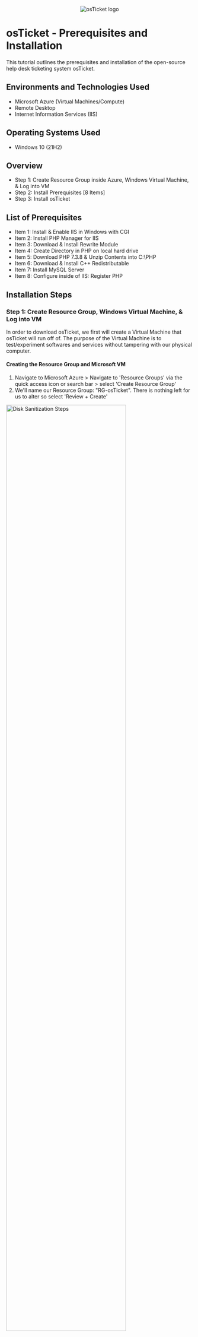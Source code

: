 <p align="center">
<img src="https://i.imgur.com/Clzj7Xs.png" alt="osTicket logo"/>
</p>

<h1>osTicket - Prerequisites and Installation</h1>
This tutorial outlines the prerequisites and installation of the open-source help desk ticketing system osTicket.<br />


<h2>Environments and Technologies Used</h2>

- Microsoft Azure (Virtual Machines/Compute)
- Remote Desktop
- Internet Information Services (IIS)

<h2>Operating Systems Used </h2>

- Windows 10</b> (21H2)

<h2>Overview</h2>

- Step 1: Create Resource Group inside Azure, Windows Virtual Machine, & Log into VM
- Step 2: Install Prerequisites [8 Items]
- Step 3: Install osTicket

<h2>List of Prerequisites</h2>

- Item 1: Install & Enable IIS in Windows with CGI
- Item 2: Install PHP Manager for IIS
- Item 3: Download & Install Rewrite Module
- Item 4: Create Directory in PHP on local hard drive
- Item 5: Download PHP 7.3.8 & Unzip Contents into C:\PHP
- Item 6: Download & Install C++ Redistributable
- Item 7: Install MySQL Server
- Item 8: Configure inside of IIS: Register PHP
 
<h2>Installation Steps</h2>

<h3>Step 1: Create Resource Group, Windows Virtual Machine, & Log into VM</h3>

<p>In order to download osTicket, we first will create a Virtual Machine that osTicket will run off of. The purpose of the Virtual Machine is to test/experiment softwares and services without tampering with our physical computer.</p>

<h4>Creating the Resource Group and Microsoft VM</h4>

1. Navigate to Microsoft Azure > Navigate to 'Resource Groups' via the quick access icon or search bar > select 'Create Resource Group'
2. We'll name our Resource Group: "RG-osTicket". There is nothing left for us to alter so select 'Review + Create'


<img src="https://i.imgur.com/a5aZTph.png" height="80%" width="80%" alt="Disk Sanitization Steps"/>

3. Navigate to 'Virtual Machines' within Azure via quick access icon or search bar > select 'Create Virtual Machine'
4. Within the Virtual Machine portal, we will make the following changes:

- Pick the resource group we just created: RG-osTicket
- Name of Virtual Machine: VM-osTicket
- Image: Windows 10 Pro, version 22H2 - x64 Gen2
- Size: 2-4 vcpus (4vcpu is okay since we’re only using 1 virtual machine and thus is free to utilize all power)
- Username/password of choice: Example username: darinstathos (Remember this username/password for later when logging into VM)
- Check Licensing Box: [X] ‘I confirm I have an eligible Windows 10/11 license with multi-tenant hosting rights.’
- Select 'Next: Disks >', 'Next: Networking >': Beside Virtual Network: We don't have a virtual network yet so Azure automatically created on for us 
- Select 'Review + Create'

<img src="https://i.imgur.com/rvLruq8.png" height="80%" width="80%" alt="Disk Sanitization Steps"/>
<img src="https://i.imgur.com/4bVd96u.png" height="80%" width="80%" alt="Disk Sanitization Steps"/>
<img src="https://i.imgur.com/DKNGchW.png" height="80%" width="80%" alt="Disk Sanitization Steps"/>

<br>

<h4>Logging into our Virtual Machine</h4>

<p>We want to access the virtual machine we just created so we can install osTicket onto our virtual machine.</p>

1. We need to copy the Public IP Address of VM-osTicket: Navigate to Azure > ‘Virtual Machines’ > VM-osTicket > Overview: Copy Public IP address to clipboard

<img src="https://i.imgur.com/nT3i4AO.png" height="80%" width="80%" alt="Disk Sanitization Steps"/>

2. WindowsOS vs MacOS:

- If you’re using Windows, click the ‘Start’ menu (Windows Icon) on desktop > search bar > Remote Desktop Connection
- This is done from the perspective of MacOS, so open/download application: Microsoft Remote Desktop > Add PC > paste Public IP Address > input ‘username/password’ from when we created the VM. (example: darinstathos)
 
<img src="https://i.imgur.com/89ySFdY.png" height="80%" width="80%" alt="Disk Sanitization Steps"/>
<img src="https://i.imgur.com/K956piz.png" height="80%" width="80%" alt="Disk Sanitization Steps"/>

<br> 

<h3>Step 2: Install Prerequisites [8 Items]</h3>  

<h4>Item 1: Install & Enable IIS in Windows with CGI</h4>

<strong>What is IIS (Internet Information Services)?</strong>

<p>IIS (Internet Information Services) is a web server software developed by Microsoft for Windows operating systems. It allows you to host and serve websites, web applications, and other web services on your Windows-based computer. IIS provides the infrastructure and tools necessary to handle HTTP requests, manage web content, and support various web technologies, making it easier to publish and manage websites on Windows servers. We need to set up IIS because osTicket runs out of a website and thus requires extra support.</p>

1. Within our Windows Virtual Machinne, right-click the 'Start Menu" (Windows icon on desktop) > select 'Run' > type 'Control' for Control Panel

<img src="https://i.imgur.com/9VWSZ5X.png" height="80%" width="80%" alt="Disk Sanitization Steps"/>

2. Select 'Programs' > Select 'Turn Windows Features On & Off'

<img src="https://i.imgur.com/VBDY12c.png" height="80%" width="80%" alt="Disk Sanitization Steps"/>

3. Enable [X] Internet Information Services > Expand [+] for 'World Wide Web Services' > Expand [+] for 'Application Developer' > [X] check 'CGI' 

<img src="https://i.imgur.com/LBwOY9T.png" height="80%" width="80%" alt="Disk Sanitization Steps"/>


<Strong>Why do we need CGI and what is PHP?</strong>

<p>This is because CGI allows us to install PHP Manager later and PHP is needed for osTicket. CGI (Common Gateway Interface) needs to be enabled on IIS (Internet Information Services) in order to install osTicket because osTicket relies on CGI scripts to process and handle certain web requests. CGI is a standard protocol that allows web servers like IIS to interact with external programs or scripts to generate dynamic content. PHP is a server-side scripting language that is widely used for web development. It is needed to run osTicket because osTicket is written in PHP and relies on PHP for its functionality. PHP allows osTicket to dynamically generate web pages, process form submissions, interact with databases, and perform various other tasks necessary for its ticketing system. It provides the underlying scripting capabilities that osTicket relies on to handle user interactions, store ticket data, and generate the appropriate responses.</p>

4. We can check that everything is working correctly by typing '127.0.0.1' into the search bar on Microsoft Edge within the VM. We can see that the default Internet Information Services webpage loads. 

<strong>Why type 127.0.0.1?</Strong>
<p>Typing '127.0.0.1' allows us to access the loopback address on our local machine. The loopback address refers to the computer itself, allowing you to access the web server or any other services running on your own machine.</p>

<img src="https://i.imgur.com/3LQN7NK.png" height="80%" width="80%" alt="Disk Sanitization Steps"/>


<br>

<h4>Item 2: Install PHP Manager for IIS</h4>

[LINK XXX -- MAKE OWN FILE WITH DOWNLOADS]

<Strong>What is PHP Manager and why is it needed for IIS/Installing osTicket later?</strong>

<p>PHP Manager is an IIS (Internet Information Services) extension for managing PHP installations on Windows servers. It is needed for installing osTicket because osTicket is written in PHP and requires a properly configured PHP environment to run.</p>

1. Use the link provided: click and download PHP manager
2. Navigate to Windows File Explorer > Downloads: it should appear there 
3. Open and install PHP manager with all default settings. Select: ‘I Agree’

<img src="https://i.imgur.com/SysOwcw.png" height="80%" width="80%" alt="Disk Sanitization Steps"/>
<img src="https://i.imgur.com/PsEKT5c.png" height="80%" width="80%" alt="Disk Sanitization Steps"/>

<br>

<h4>Item 3: Download & Install Rewrite Module</h4>

[LINK XXX -- MAKE OWN FILE WITH DOWNLOADS]

<Strong>What is a Rewrite Module and why is it needed for osTicket?</strong>

<p>osTicket requires the Rewrite Module to be installed in order to utilize URL rewriting capabilities provided by the web server. URL rewriting is a technique that allows the modification of incoming request URLs, which can be helpful for creating user-friendly and search engine optimized URLs.

The Rewrite Module, typically used with IIS (Internet Information Services), enables osTicket to transform complex or dynamic URLs into more concise and meaningful ones. This enhances the usability and aesthetics of the URLs while ensuring proper navigation and linking within the osTicket system.

By leveraging the Rewrite Module, osTicket can achieve URL structures that are easier to read, remember, and share. It improves the user experience, search engine visibility, and overall accessibility of osTicket's support ticketing system.</p>

1. Use the link provided: click and download the Rewrite Module
2. Navigate to Windows File Explorer > Downloads: it should appear there
3. Open the Application > Agree to it > Install & Close

<img src="https://i.imgur.com/jaKOscc.png" height="80%" width="80%" alt="Disk Sanitization Steps"/>
<img src="https://i.imgur.com/HH47Fxf.png" height="80%" width="80%" alt="Disk Sanitization Steps"/>

<br>

<h4>Item 4: Create Directory for PHP on the local hard drive</h4>

We want to create a PHP folder on the root of the C: Drive. This is because later we will download PHP and extract the contents into this folder. 

1. Open 'File Explorer' > select 'My PC' > Click 'C: Drive'
2. Right click inside of the C:Drive > 'New' > 'Folder' > name the folder 'PHP'

<img src="https://i.imgur.com/j6OCAhm.png" height="80%" width="80%" alt="Disk Sanitization Steps"/>
<img src="https://i.imgur.com/uVpTK8b.png" height="80%" width="80%" alt="Disk Sanitization Steps"/>

<br> 

<h4>Item 5: Download PHP 7.3.8 and Unzip Contents into C:\PHP</h4> 

[LINK XXX -- MAKE OWN FILE WITH DOWNLOADS]
 
 <Strong>Why is PHP needed for osTicket again?</strong>
 
 <p>PHP is needed for osTicket because it is the programming language in which osTicket is built. It enables osTicket to dynamically generate web pages, process form submissions, interact with databases, and provide the necessary functionality for a support ticketing system. Without PHP, osTicket would not be able to operate and deliver its ticket management capabilities to users.</p>
 
 1. Use the link provided: click and download the PHP 7.3.8 [Leave all the files as they are, just download it straight away]
 
 **Side note: If this comes up when downloading, select 'Keep' and 'Keep All'
 
<img src="https://i.imgur.com/ieditVE.png" height="80%" width="80%" alt="Disk Sanitization Steps"/>
<img src="https://i.imgur.com/hoYlaPg.png" height="80%" width="80%" alt="Disk Sanitization Steps"/>
 
 2. Naviagte to 'Downloads' in File Explorer > Right-click: 'Extract All'
 3. When it wants a destination to extract the contents in, we want to unzip into C:PHP folder: Click 'Browse' > 
 4. This PC > C: Drive > select 'PHP folder > 'Extract"

<img src="https://i.imgur.com/Z4rqX8k.png" height="80%" width="80%" alt="Disk Sanitization Steps"/>
<img src="https://i.imgur.com/T87zDyA.png" height="80%" width="80%" alt="Disk Sanitization Steps"/>
<img src="https://i.imgur.com/yfnRe3G.png" height="80%" width="80%" alt="Disk Sanitization Steps"/>
<img src="https://i.imgur.com/MEIVt8R.png" height="80%" width="80%" alt="Disk Sanitization Steps"/>

<br>

 <h4>Item 6: Download & Install C++ Restributable</h4>
 
 [LINK XXX -- MAKE OWN FILE WITH DOWNLOADS]
 
 <Strong>Why do we need to install Microsoft C++ Restributable in order to use osTicket?</strong>
 
<p>Microsoft C++ Redistributable software is required for installing osTicket because osTicket is built using the C++ programming language and relies on specific components provided by the Microsoft Visual C++ Redistributable packages. These packages contain essential runtime components and libraries necessary for osTicket to run smoothly and without compatibility issues. Installing the appropriate Redistributable software ensures that the required C++ dependencies are available on the system, enabling osTicket to function properly.</p>
 
1. Use the link provided: click and download VC Redist
2. Open ‘File Explorer’ > Downloads > double click to open > Agree & Install

<img src="https://i.imgur.com/DJmEXEB.png" height="80%" width="80%" alt="Disk Sanitization Steps"/>
<img src="https://i.imgur.com/DJmEXEB.png" height="80%" width="80%" alt="Disk Sanitization Steps"/>

<br>

<h4>Item 7: Install MySQL Server</h4>

 [LINK XXX -- MAKE OWN FILE WITH DOWNLOADS]
 
 <strong>What is MySQL and why is it needed to install osTicket?</strong>
 
 <p>MySQL is an open-source relational database management system (RDBMS) that is used to store and manage data. It is needed to install osTicket because osTicket requires a database to store ticket information, user data, and other related data. MySQL provides the backend storage and retrieval capabilities necessary for osTicket's ticketing system to function effectively and securely.</p>
 
 1. Use the link provided: click and download MySQL
 2. Follow the installation process. The things to take note of are:
 
 - Select 'Typical Install'
 - When the Config Wizard pops up: select 'Standard Configuration'
 - For credentials, the username is: 'root' and create a password. Password will be used later when registering/signing up for osTicket: Example password: 'Password1'
 - Select 'Execute' & 'Finish'

<img src="https://i.imgur.com/DJmEXEB.png" height="80%" width="80%" alt="Disk Sanitization Steps"/>
<img src="https://i.imgur.com/DJmEXEB.png" height="80%" width="80%" alt="Disk Sanitization Steps"/>

<br> 

<h4>Item 8: Configure IIS as Admin & Register PHP</h4>

<Strong>Why do we need to register PHP?</strong>

<p>We have downloaded PHP onto our machine, but it's not in a position to where it can be recognized by osTicket yet. Registering PHP on PHP Manager before installing osTicket is necessary to ensure that the correct PHP version and configuration are set up for osTicket. By registering PHP, PHP Manager can identify and manage the installed PHP version, extensions, and settings specific to osTicket's requirements. This ensures compatibility, performance, and proper functioning of osTicket within the IIS (Internet Information Services) environment, allowing the ticketing system to operate smoothly.</p>

1. Navigate to search bar on Windows desktop > Type 'IIS' > Right-click to 'Run As Administrator'
2. Double-click PHP manager > select 'Register New PHP Version'
3. Click the three dots icon to browse > click 'PHP' folder > PHP-CGI > select 'OK'
4. Select the VM were using within IIS > click 'Restart' (This is so the system can restart and reset with PHP now added. It is good practice to do so)

<img src="https://i.imgur.com/DJmEXEB.png" height="80%" width="80%" alt="Disk Sanitization Steps"/>
<img src="https://i.imgur.com/DJmEXEB.png" height="80%" width="80%" alt="Disk Sanitization Steps"/>
<img src="https://i.imgur.com/DJmEXEB.png" height="80%" width="80%" alt="Disk Sanitization Steps"/>
<img src="https://i.imgur.com/DJmEXEB.png" height="80%" width="80%" alt="Disk Sanitization Steps"/>

<br>

<h3>Step 3: Install osTicket</h3>

[LINK XXX -- MAKE OWN FILE WITH DOWNLOADS]

<Strong>What is osTicket and why is it useful?</strong>
osTicket is a popular open-source ticketing system that helps organizations efficiently manage customer support and inquiries. It provides a centralized platform for capturing, tracking, and resolving customer tickets, ensuring timely and effective communication. osTicket offers features such as ticket assignment, email integration, knowledge base, customizable forms, and reporting, making it useful for streamlining support processes, improving customer satisfaction, and maintaining organized customer interactions.

<h4>Downloading osTicket and Setting up IIS</h4>

1. Use the Download Link provided > Download osTicket 
2. Open 'File Explorer' > Open two Windows of File Explorer. Our goal is to Extract and Copy “Upload” folder to c:\inetpub\wwwroot:

- File Explorer 1: Navigate to 'Downloads' > osTicket > Double-click to unzip contents > You’ll see ‘Upload Folder’
- File Explorer 2: My PC > C: Drive > Inetpub > wwwroot

3. Drag and drop 'Upload' folder in wwwroot
4. Rename ‘Upload’ folder to ‘osTicket’: Right-click ‘Upload’ Folder > Rename > Rename to “osTicket”
5. Go back to IIS to now load osTicket website: search 'IIS' on Windows search bar > Right-click to 'Run as Administrator' > click 'VM-osTicket' > select 'Restart'
6. Inside of IIS: Navigate to 'VM-osTicket' > Expand [+] Sites > Expand [+] Default Web Site > Select "osTicket" > Select “Browse *:80” on the right

<p> We can see that the osTicket website has loaded! However, there are some items signaled by red X's. We're going to enable some extensions.</p>

<img src="https://i.imgur.com/DJmEXEB.png" height="80%" width="80%" alt="Disk Sanitization Steps"/>
<img src="https://i.imgur.com/DJmEXEB.png" height="80%" width="80%" alt="Disk Sanitization Steps"/>
<img src="https://i.imgur.com/DJmEXEB.png" height="80%" width="80%" alt="Disk Sanitization Steps"/>
<img src="https://i.imgur.com/DJmEXEB.png" height="80%" width="80%" alt="Disk Sanitization Steps"/>

<br>

<h4>Enabling IIS Extensions</h4>

1. Navigate back to 'IIS' > Select "VM-osTicket" > Expand [+] 'Sites' > Expand [+] 'Default Web Site' > Select 'osTicket' > select 'PHP Manager' 
2. Select 'Enable or disable an extension'
3. Enable the following extensions:

- Enable: php_imap.dll
- Enable: php_intl.dll
- Enable: php_opcache.dll

4. Go back to osTicket in browser > Refresh > notice how some of the red X’s turned green

<img src="https://i.imgur.com/DJmEXEB.png" height="80%" width="80%" alt="Disk Sanitization Steps"/>
<img src="https://i.imgur.com/DJmEXEB.png" height="80%" width="80%" alt="Disk Sanitization Steps"/>
<img src="https://i.imgur.com/DJmEXEB.png" height="80%" width="80%" alt="Disk Sanitization Steps"/>
 
<br>

<h4>Rename: ost-config.php & Changing Access Permissions</h4>

<p>Our goal is to change "C:\inetpub\wwwroot\osTicket\include\ost-sampleconfig.php" into "C:\inetpub\wwwroot\osTicket\include\ost-config.php", essentially taking out the word "Sample"</p>

1. Navigate to 'File Explorer' > 'This PC' > C:Drive > 'inetpub' > 'wwwroot' > osTicket > 'include' folder
2. Scroll down within the 'include' folder until you find “ost-sampleconfig.php”
3. Rename to ost-config (erasing the word “sample”): Right-click the file name > Rename 

<img src="https://i.imgur.com/DJmEXEB.png" height="80%" width="80%" alt="Disk Sanitization Steps"/>
<img src="https://i.imgur.com/DJmEXEB.png" height="80%" width="80%" alt="Disk Sanitization Steps"/>

<br>

<p>osTicket needs to interact with this file in order to run. We don’t know what user its going to use, so we’re going to set the file permissions so anyone can access it so that there are no issues in trying to deploy/use osTicket due to user authentication and permissions:</p>

4. Right-click 'ost-config' file > Select 'Properties' > 'Security' > 'Advanced'
5. Select 'Disable inheritance' (so it stops inheriting permissions from the parent) > Select 'Remove all permissions'
6. To add permissions: select 'Add' > 'Select a principal' > type 'Everyone' & 'Check Names'> select 'Full Control' > 'Apply' & 'OK'

<p>Now everyone has permissions to ost-config</p>

<img src="https://i.imgur.com/DJmEXEB.png" height="80%" width="80%" alt="Disk Sanitization Steps"/>
<img src="https://i.imgur.com/DJmEXEB.png" height="80%" width="80%" alt="Disk Sanitization Steps"/>
<img src="https://i.imgur.com/DJmEXEB.png" height="80%" width="80%" alt="Disk Sanitization Steps"/>
<img src="https://i.imgur.com/DJmEXEB.png" height="80%" width="80%" alt="Disk Sanitization Steps"/>


<h4>Continue Setting Up osTicket in the Browser</h4>

1. In the browser, select "Continue" 
2. Fill out the fields: Examples below: (darin@helper.com is a fake email)
3. Install Heidi SQL: [LINKKKKKKK]

<strong>What is Heidi SQL?</strong>
<p>HeidiSQL is a user-friendly program that helps you manage and work with databases. It provides a graphical interface where you can connect to your databases, view and edit data, and perform various tasks without writing complex commands. It's a useful tool for developers and database administrators who want to interact with databases easily and efficiently. It allows us to communicate with the database we installed earlier: MySQL so that we can easily set up a database that osTicket can use.</p>

- Download Heidi SQL using the link above > Open in 'Downloads' within File Explorer
- Select 'Next' on everything > 'Install' > 'Finish'
- Another window of ‘Launch Heidi’ will open: Click ‘New’ cause were going to create a new connection to Database
- The username: 'root', password: 'Password1' (We created these when we downloaded mySQL server) > select 'Open'
- Now we have our connection to mySQL server: > Create a new database called “osTicket”

<img src="https://i.imgur.com/DJmEXEB.png" height="80%" width="80%" alt="Disk Sanitization Steps"/>
<img src="https://i.imgur.com/DJmEXEB.png" height="80%" width="80%" alt="Disk Sanitization Steps"/>
<img src="https://i.imgur.com/DJmEXEB.png" height="80%" width="80%" alt="Disk Sanitization Steps"/>

4. We can now finish setting up osTicket in the browser:

- Username: root, Password: 'Password1' (for example purposes)
- Database name: 'osTicket' (This was just created in HeidiSQL)
- Select 'Install Now"

<img src="https://i.imgur.com/DJmEXEB.png" height="80%" width="80%" alt="Disk Sanitization Steps"/>

<br>

<h4>Clean Up</h4>

1. We need to delete the 'Set Up' folder in C:\inetpub\wwwroot\osTicket\setup

- Navigate to 'File Explorer' > 'My PC' > C: Drive > 'inetpub' > 'wwwroot' > 'osTicket' > 'Set Up' folder > Right-click to Delete 

2. Set Permissions to “Read Only" within C:\inetpub\wwwroot\osTicket\include\ost-config.php

- Navigate to 'File Explorer' > 'My PC' > C: Drive > 'inetpub' > 'wwwroot' > 'osTicket' > 'Include' folder > Select 'ost-config'
- Right-click 'ost-config' > select 'Properties'
- select 'Security' at the top > select 'Advanced'
- select 'Everyone' > select 'Edit'
- Uncheck [ ] 'Full Control', 'Modify', 'Read & Execute' so that we only have 'Read' remains

<img src="https://i.imgur.com/DJmEXEB.png" height="80%" width="80%" alt="Disk Sanitization Steps"/>
<img src="https://i.imgur.com/DJmEXEB.png" height="80%" width="80%" alt="Disk Sanitization Steps"/>
<img src="https://i.imgur.com/DJmEXEB.png" height="80%" width="80%" alt="Disk Sanitization Steps"/>

<br>

<h4>Testing Log In</h4>

There are two URL's:

- Admin Login: http://localhost/osTicket/scp/login.php
- End-User Login (where people can create tickets): http://localhost/osTicket/

1. Click the Admin Login link
2. Input the username/email & password created when signing up for osTicket earlier:

- Example: username: darin_admin

Congrats! We've successfully installed osTicket!

<img src="https://i.imgur.com/DJmEXEB.png" height="80%" width="80%" alt="Disk Sanitization Steps"/>
<img src="https://i.imgur.com/DJmEXEB.png" height="80%" width="80%" alt="Disk Sanitization Steps"/>







